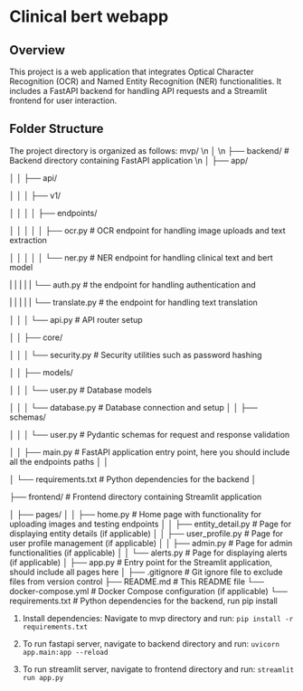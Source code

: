 # Clinical bert webapp

## Overview

This project is a web application that integrates Optical Character Recognition (OCR) and Named Entity Recognition (NER) functionalities. It includes a FastAPI backend for handling API requests and a Streamlit frontend for user interaction.

## Folder Structure

The project directory is organized as follows:
mvp/ \n
│ \n
├── backend/ # Backend directory containing FastAPI application \n
│ ├── app/

│ │ ├── api/

│ │ │ ├── v1/

│ │ │ │ ├── endpoints/

│ │ │ │ │ ├── ocr.py # OCR endpoint for handling image uploads and text extraction

│ │ │ │ │ └── ner.py # NER endpoint for handling clinical text and bert model

| | | | | └── auth.py # the endpoint for handling authentication and 

| | | | | └── translate.py # the endpoint for handling text translation

│ │ │ └── api.py # API router setup

│ │ ├── core/

│ │ │ └── security.py # Security utilities such as password hashing

│ │ ├── models/

│ │ │ └── user.py # Database models

│ │ │ └── database.py # Database connection and setup
│ │ ├── schemas/

│ │ │ └── user.py # Pydantic schemas for request and response validation

│ │ ├── main.py # FastAPI application entry point, here you should include all the endpoints paths
│ │

│ └── requirements.txt # Python dependencies for the backend
│

├── frontend/ # Frontend directory containing Streamlit application

│ ├── pages/
│ │ ├── home.py # Home page with functionality for uploading images and testing endpoints
│ │ ├── entity_detail.py # Page for displaying entity details (if applicable)
│ │ ├── user_profile.py # Page for user profile management (if applicable)
│ │ ├── admin.py # Page for admin functionalities (if applicable)
│ │ └── alerts.py # Page for displaying alerts (if applicable)
│ ├── app.py # Entry point for the Streamlit application, should include all pages here
│ 
├── .gitignore # Git ignore file to exclude files from version control
├── README.md # This README file
└── docker-compose.yml # Docker Compose configuration (if applicable)
└── requirements.txt # Python dependencies for the backend, run pip install

1. Install dependencies:
Navigate to mvp directory and run:
`pip install -r requirements.txt`


2. To run fastapi server, navigate to backend directory and run:
`uvicorn app.main:app --reload`

3. To run streamlit server, navigate to frontend directory and run:
`streamlit run app.py`

